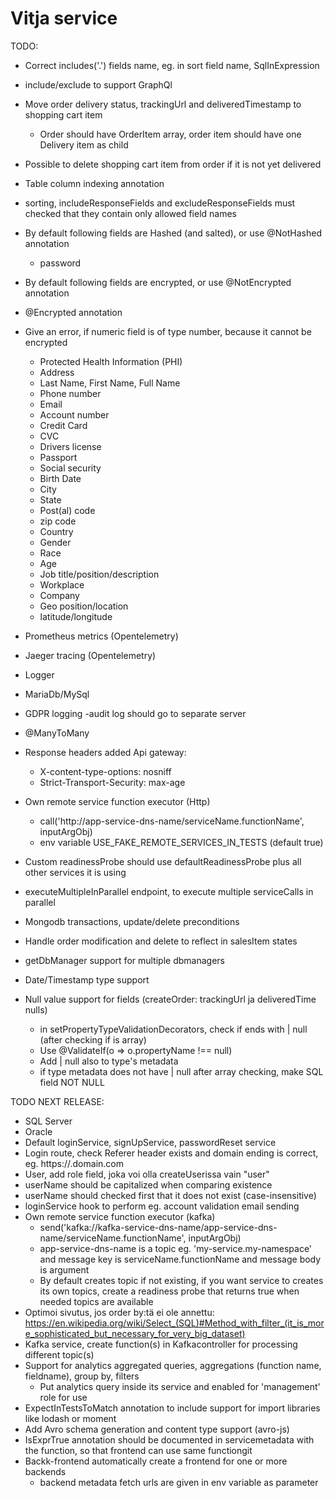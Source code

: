 # Vitja service

TODO:
- Correct includes('.') fields name, eg. in sort field name, SqlInExpression
- include/exclude to support GraphQl
- Move order delivery status, trackingUrl and deliveredTimestamp to shopping cart item
  - Order should have OrderItem array, order item should have one Delivery item as child
- Possible to delete shopping cart item from order if it is not yet delivered
- Table column indexing annotation
- sorting, includeResponseFields and excludeResponseFields must checked that they contain only allowed field names

- By default following fields are Hashed (and salted), or use @NotHashed annotation
    - password
- By default following fields are encrypted, or use @NotEncrypted annotation
- @Encrypted annotation
- Give an error, if numeric field is of type number, because it cannot be encrypted
    - Protected Health Information (PHI)
    - Address
    - Last Name, First Name, Full Name
    - Phone number
    - Email
    - Account number
    - Credit Card
    - CVC
    - Drivers license
    - Passport
    - Social security
    - Birth Date
    - City
    - State
    - Post(al) code
    - zip code
    - Country
    - Gender
    - Race
    - Age
    - Job title/position/description
    - Workplace
    - Company
    - Geo position/location
    - latitude/longitude
- Prometheus metrics (Opentelemetry)
- Jaeger tracing (Opentelemetry)
- Logger
- MariaDb/MySql
- GDPR logging
  -audit log should go to separate server
- @ManyToMany
- Response headers added Api gateway:
  - X-content-type-options: nosniff
  - Strict-Transport-Security: max-age 
 - Own remote service function executor (Http)
     - call('http://app-service-dns-name/serviceName.functionName', inputArgObj)
     - env variable USE_FAKE_REMOTE_SERVICES_IN_TESTS (default true)
- Custom readinessProbe should use defaultReadinessProbe plus all other services it is using
- executeMultipleInParallel endpoint, to execute multiple serviceCalls in parallel
- Mongodb transactions, update/delete preconditions
- Handle order modification and delete to reflect in salesItem states
- getDbManager support for multiple dbmanagers
- Date/Timestamp type support
- Null value support for fields (createOrder: trackingUrl ja deliveredTime nulls)
  - in setPropertyTypeValidationDecorators, check if ends with | null (after checking if is array)
  - Use @ValidateIf(o => o.propertyName !== null)
  - Add | null also to type's metadata
  - if type metadata does not have | null after array checking, make SQL field NOT NULL
    
TODO NEXT RELEASE:
- SQL Server
- Oracle
- Default loginService, signUpService, passwordReset service
- Login route, check Referer header exists and domain ending is correct, eg. https://<something>.domain.com
- User, add role field, joka voi olla createUserissa vain "user"
- userName should be capitalized when comparing existence
- userName should checked first that it does not exist (case-insensitive)
- loginService hook to perform eg. account validation email sending
- Own remote service function executor (kafka)
    - send('kafka://kafka-service-dns-name/app-service-dns-name/serviceName.functionName', inputArgObj)
    - app-service-dns-name is a topic eg. 'my-service.my-namespace' and message key is serviceName.functionName and message body is argument
    - By default creates topic if not existing, if you want service to creates its own topics, 
      create a readiness probe that returns true when needed topics are available
- Optimoi sivutus, jos order by:tä ei ole annettu:
 https://en.wikipedia.org/wiki/Select_(SQL)#Method_with_filter_(it_is_more_sophisticated_but_necessary_for_very_big_dataset)
- Kafka service, create function(s) in Kafkacontroller for processing different topic(s)
- Support for analytics aggregated queries, aggregations (function name, fieldname), group by, filters
    - Put analytics query inside its service and enabled for 'management' role for use
- ExpectInTestsToMatch annotation to include support for import libraries like lodash or moment
- Add Avro schema generation and content type support (avro-js)
- IsExprTrue annotation should be documented in servicemetadata with the function, so that frontend can use same functiongit 
- Backk-frontend automatically create a frontend for one or more backends
  - backend metadata fetch urls are given in env variable as parameter
